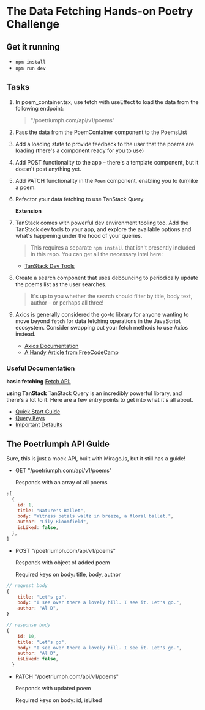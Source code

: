 # The Data Fetching Hands-on Poetry Challenge

## Get it running

- `npm install`
- `npm run dev`

## Tasks

1. In poem_container.tsx, use fetch with useEffect to load the data from the following endpoint:

   > "/poetriumph.com/api/v1/poems"

2. Pass the data from the PoemContainer component to the PoemsList
3. Add a loading state to provide feedback to the user that the poems are loading (there's a component ready for you to use)
4. Add POST functionality to the app – there's a template component, but it doesn't post anything yet.
5. Add PATCH functionality in the `Poem` component, enabling you to (un)like a poem.
6. Refactor your data fetching to use TanStack Query.

   **Extension**

7. TanStack comes with powerful dev environment tooling too. Add the TanStack dev tools to your app, and explore the available options and what's happening under the hood of your queries.

   > This requires a separate `npm install` that isn't presently included in this repo. You can get all the necessary intel here:

   - [TanStack Dev Tools](https://tanstack.com/query/latest/docs/react/devtools)

8. Create a search component that uses debouncing to periodically update the poems list as the user searches.

   > It's up to you whether the search should filter by title, body text, author – or perhaps all three!

9. Axios is generally considered the go-to library for anyone wanting to move beyond `fetch` for data fetching operations in the JavaScript ecosystem. Consider swapping out your fetch methods to use Axios instead.

   - [Axios Documentation](https://axios-http.com/docs/intro)
   - [A Handy Article from FreeCodeCamp](https://www.freecodecamp.org/news/how-to-use-axios-with-react/)

### Useful Documentation

**basic fetching**
[Fetch API:](https://developer.mozilla.org/en-US/docs/Web/API/Fetch_API/Using_Fetch)

**using TanStack**
TanStack Query is an incredibly powerful library, and there's a lot to it. Here are a few entry points to get into what it's all about.

- [Quick Start Guide](https://tanstack.com/query/latest/docs/react/quick-start)
- [Query Keys](https://tanstack.com/query/latest/docs/react/guides/query-keys)
- [Important Defaults](https://tanstack.com/query/latest/docs/react/guides/important-defaults)

## The Poetriumph API Guide

Sure, this is just a mock API, built with MirageJs, but it still has a guide!

- GET "/poetriumph.com/api/v1/poems"

  Responds with an array of all poems

```javascript
;[
  {
    id: 1,
    title: "Nature's Ballet",
    body: "Witness petals waltz in breeze, a floral ballet.",
    author: "Lily Bloomfield",
    isLiked: false,
  },
]
```

- POST "/poetriumph.com/api/v1/poems"

  Responds with object of added poem

  Required keys on body: title, body, author

```javascript
// request body
{
    title: "Let's go",
    body: "I see over there a lovely hill. I see it. Let's go.",
    author: "Al D",
}

// response body
{
    id: 10,
    title: "Let's go",
    body: "I see over there a lovely hill. I see it. Let's go.",
    author: "Al D",
    isLiked: false,
  }
```

- PATCH "/poetriumph.com/api/v1/poems"

  Responds with updated poem

  Required keys on body: id, isLiked
